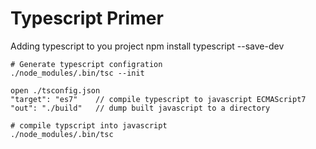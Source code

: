 # Typescript Primer



Adding typescript to you project
    npm install typescript --save-dev

    # Generate typescript configration
    ./node_modules/.bin/tsc --init

    open ./tsconfig.json
    "target": "es7"    // compile typescript to javascript ECMAScript7
    "out": "./build"   // dump built javascript to a directory

    # compile typscript into javascript
    ./node_modules/.bin/tsc